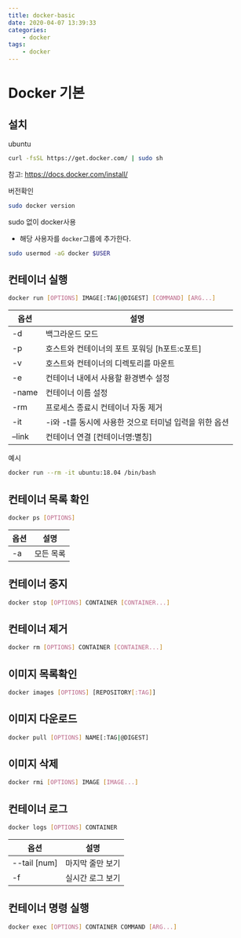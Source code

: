 ```yaml
---
title: docker-basic
date: 2020-04-07 13:39:33
categories:
    - docker
tags:
    - docker
---
```


# Docker 기본

## 설치

ubuntu

```bash
curl -fsSL https://get.docker.com/ | sudo sh
```
참고: https://docs.docker.com/install/

버전확인
```bash
sudo docker version
```

sudo 없이 docker사용
- 해당 사용자를 `docker`그룹에 추가한다.

```bash
sudo usermod -aG docker $USER
```

## 컨테이너 실행

```bash
docker run [OPTIONS] IMAGE[:TAG|@DIGEST] [COMMAND] [ARG...]
```

옵션|설명
-|-
-d|백그라운드 모드
-p|호스트와 컨테이너의 포트 포워딩 [h포트:c포트]
-v|호스트와 컨테이너의 디렉토리를 마운트
-e|컨테이너 내에서 사용할 환경변수 설정
-name|컨테이너 이름 설정
-rm|프로세스 종료시 컨테이너 자동 제거
-it|-i와 -t를 동시에 사용한 것으로 터미널 입력을 위한 옵션
–link|컨테이너 연결 [컨테이너명:별칭]

예시

```bash
docker run --rm -it ubuntu:18.04 /bin/bash
```

## 컨테이너 목록 확인

```bash
docker ps [OPTIONS]
```
옵션|설명
-|-
-a|모든 목록

## 컨테이너 중지

```bash
docker stop [OPTIONS] CONTAINER [CONTAINER...]
```

## 컨테이너 제거

```bash
docker rm [OPTIONS] CONTAINER [CONTAINER...]
```

## 이미지 목록확인

```bash
docker images [OPTIONS] [REPOSITORY[:TAG]]
```

## 이미지 다운로드

```bash
docker pull [OPTIONS] NAME[:TAG|@DIGEST]
```

## 이미지 삭제

```bash
docker rmi [OPTIONS] IMAGE [IMAGE...]
```

## 컨테이너 로그

```bash
docker logs [OPTIONS] CONTAINER
```

옵션|설명
-|-
--tail [num]|마지막 줄만 보기
-f|실시간 로그 보기

## 컨테이너 명령 실행

```bash
docker exec [OPTIONS] CONTAINER COMMAND [ARG...]
```
